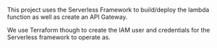 This project uses the Serverless Framework to build/deploy the lambda function as well as create 
an API Gateway. 

We use Terraform though to create the IAM user and credentials for the Serverless framework to 
operate as.